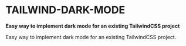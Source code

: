 
# TAILWIND-DARK-MODE

**Easy way to implement dark mode for an existing TailwindCSS project**

Easy way to implement dark mode for an existing TailwindCSS project.